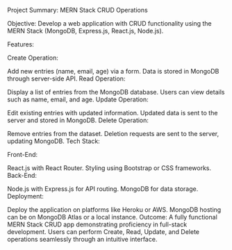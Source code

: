 Project Summary: MERN Stack CRUD Operations

Objective: Develop a web application with CRUD functionality using the MERN Stack (MongoDB, Express.js, React.js, Node.js).

Features:

Create Operation:

Add new entries (name, email, age) via a form.
Data is stored in MongoDB through server-side API.
Read Operation:

Display a list of entries from the MongoDB database.
Users can view details such as name, email, and age.
Update Operation:

Edit existing entries with updated information.
Updated data is sent to the server and stored in MongoDB.
Delete Operation:

Remove entries from the dataset.
Deletion requests are sent to the server, updating MongoDB.
Tech Stack:

Front-End:

React.js with React Router.
Styling using Bootstrap or CSS frameworks.
Back-End:

Node.js with Express.js for API routing.
MongoDB for data storage.
Deployment:

Deploy the application on platforms like Heroku or AWS.
MongoDB hosting can be on MongoDB Atlas or a local instance.
Outcome:
A fully functional MERN Stack CRUD app demonstrating proficiency in full-stack development. Users can perform Create, Read, Update, and Delete operations seamlessly through an intuitive interface.
